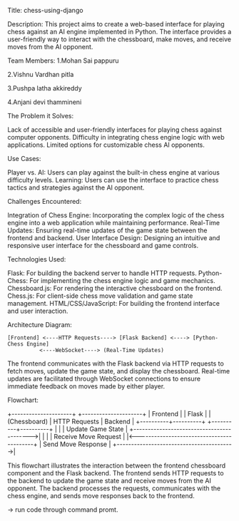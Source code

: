 Title: chess-using-django

Description:
This project aims to create a web-based interface for playing chess against an AI engine implemented in Python. The interface provides a user-friendly way to interact with the chessboard, make moves, and receive moves from the AI opponent.

Team Members:
1.Mohan Sai pappuru

2.Vishnu Vardhan pitla

3.Pushpa latha akkireddy

4.Anjani devi thammineni

The Problem it Solves:

Lack of accessible and user-friendly interfaces for playing chess against computer opponents.
Difficulty in integrating chess engine logic with web applications.
Limited options for customizable chess AI opponents.

Use Cases:

Player vs. AI: Users can play against the built-in chess engine at various difficulty levels.
Learning: Users can use the interface to practice chess tactics and strategies against the AI opponent.


Challenges Encountered:

Integration of Chess Engine: Incorporating the complex logic of the chess engine into a web application while maintaining performance.
Real-Time Updates: Ensuring real-time updates of the game state between the frontend and backend.
User Interface Design: Designing an intuitive and responsive user interface for the chessboard and game controls.



Technologies Used:

Flask: For building the backend server to handle HTTP requests.
Python-Chess: For implementing the chess engine logic and game mechanics.
Chessboard.js: For rendering the interactive chessboard on the frontend.
Chess.js: For client-side chess move validation and game state management.
HTML/CSS/JavaScript: For building the frontend interface and user interaction.


Architecture Diagram:

    [Frontend] <----HTTP Requests----> [Flask Backend] <----> [Python-Chess Engine]
              <----WebSocket----> (Real-Time Updates)

The frontend communicates with the Flask backend via HTTP requests to fetch moves, update the game state, and display the chessboard. Real-time updates are facilitated through WebSocket connections to ensure immediate feedback on moves made by either player.


Flowchart:

+---------------------+                  +---------------------+
|      Frontend       |                  |      Flask          |
|    (Chessboard)     |    HTTP Requests |      Backend        |
+----------+----------+                  +----------+----------+
           |                                          |
           |               Update Game State           |
           +------------------------------------------>|
           |                                          |
           |              Receive Move Request        |
           |<------------------------------------------+
           |               Send Move Response         |
           +----------------------------------------->|

This flowchart illustrates the interaction between the frontend chessboard component and the Flask backend. The frontend sends HTTP requests to the backend to update the game state and receive moves from the AI opponent. The backend processes the requests, communicates with the chess engine, and sends move responses back to the frontend.

-> run code through command promt.

                    
